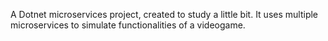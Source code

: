A Dotnet microservices project, created to study a little bit.
It uses multiple microservices to simulate functionalities of a videogame.
